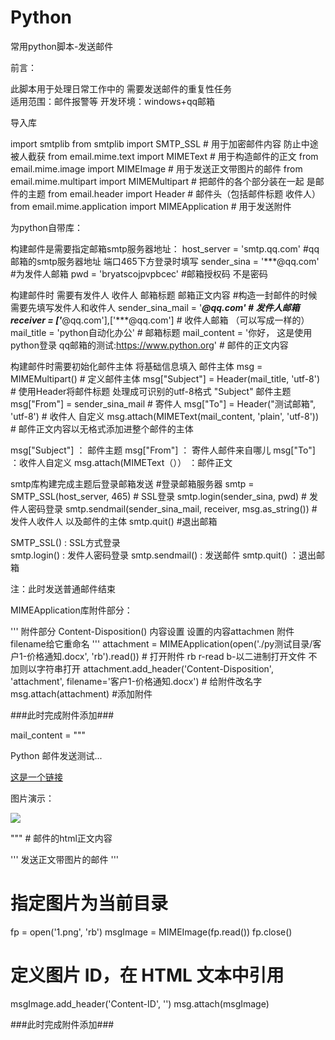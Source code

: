 # Python

常用python脚本-发送邮件

前言：

此脚本用于处理日常工作中的 需要发送邮件的重复性任务  
适用范围：邮件报警等
开发环境：windows+qq邮箱

导入库

import smtplib
from smtplib import SMTP_SSL            # 用于加密邮件内容 防止中途被人截获
from email.mime.text import MIMEText    # 用于构造邮件的正文
from email.mime.image import MIMEImage # 用于发送正文带图片的邮件
from email.mime.multipart import MIMEMultipart     # 把邮件的各个部分装在一起 是邮件的主题
from email.header import Header                    # 邮件头（包括邮件标题 收件人）
from email.mime.application import MIMEApplication # 用于发送附件

为python自带库：

构建邮件是需要指定邮箱smtp服务器地址：
host_server = 'smtp.qq.com'       #qq邮箱的smtp服务器地址 端口465下方登录时填写
sender_sina = '***@qq.com'  #为发件人邮箱
pwd = 'bryatscojpvpbcec'          #邮箱授权码 不是密码

构建邮件时 需要有发件人 收件人 邮箱标题 邮箱正文内容
#构造一封邮件的时候需要先填写发件人和收件人
sender_sina_mail = '***@qq.com'                           # 发件人邮箱
receiver = ['***@qq.com'],['***@qq.com']          # 收件人邮箱 （可以写成一样的）
mail_title = 'python自动化办公'                                  # 邮箱标题
mail_content = '你好， 这是使用python登录 qq邮箱的测试:https://www.python.org'  # 邮件的正文内容

构建邮件时需要初始化邮件主体 将基础信息填入 邮件主体
msg = MIMEMultipart()                          # 定义邮件主体
msg["Subject"] = Header(mail_title, 'utf-8')   # 使用Header将邮件标题 处理成可识别的utf-8格式 "Subject" 邮件主题
msg["From"] = sender_sina_mail                 # 寄件人
msg["To"] = Header("测试邮箱", 'utf-8')                #  收件人 自定义
msg.attach(MIMEText(mail_content, 'plain', 'utf-8'))  # 邮件正文内容以无格式添加进整个邮件的主体

msg["Subject"] ： 邮件主题
msg["From"]    ： 寄件人邮件来自哪儿
msg["To"]      ：收件人自定义 
msg.attach(MIMEText（）） ：邮件正文


smtp库构建完成主题后登录邮箱发送
#登录邮箱服务器
smtp = SMTP_SSL(host_server, 465)   # SSL登录
smtp.login(sender_sina, pwd)        # 发件人密码登录
smtp.sendmail(sender_sina_mail, receiver, msg.as_string()) # 发件人收件人 以及邮件的主体
smtp.quit() #退出邮箱

SMTP_SSL()        :  SSL方式登录       
smtp.login()    : 发件人密码登录
smtp.sendmail()  : 发送邮件
smtp.quit()     ：退出邮箱

注：此时发送普通邮件结束

MIMEApplication库附件部分：

'''
附件部分
Content-Disposition() 内容设置 设置的内容attachmen 附件  filename给它重命名
'''
attachment = MIMEApplication(open('./py测试目录/客户1-价格通知.docx', 'rb').read())         # 打开附件 rb  r-read b-以二进制打开文件 不加则以字符串打开
attachment.add_header('Content-Disposition', 'attachment', filename='客户1-价格通知.docx') # 给附件改名字
msg.attach(attachment)  #添加附件

###此时完成附件添加###


mail_content = """
<p>Python 邮件发送测试...</p>
<p><a href="http://www.runoob.com">这是一个链接</a></p>
<p>图片演示：</p>
<p><img decoding="async" src="cid:image1"></p>
"""  # 邮件的html正文内容

'''
发送正文带图片的邮件
'''
# 指定图片为当前目录
fp = open('1.png', 'rb')
msgImage = MIMEImage(fp.read())
fp.close() 

# 定义图片 ID，在 HTML 文本中引用
msgImage.add_header('Content-ID', '<image1>')
msg.attach(msgImage)

###此时完成附件添加###
